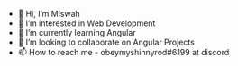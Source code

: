 - 👋 Hi, I’m Miswah
- 👀 I’m interested in Web Development
- 🌱 I’m currently learning Angular
- 💞️ I’m looking to collaborate on Angular Projects
- 📫 How to reach me - obeymyshinnyrod#6199 at discord

<!---
obeymyshinnyrod/obeymyshinnyrod is a ✨ special ✨ repository because its `README.md` (this file) appears on your GitHub profile.
You can click the Preview link to take a look at your changes.
--->
